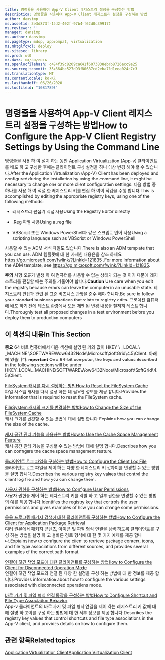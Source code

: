 ```yaml
---
title: 명령줄을 사용하여 App-V Client 레지스트리 설정을 구성하는 방법
description: 명령줄을 사용하여 App-V Client 레지스트리 설정을 구성하는 방법
author: dansimp
ms.assetid: 3e3d873f-13d2-402f-97b4-f62d0c399171
ms.reviewer: ''
manager: dansimp
ms.author: dansimp
ms.pagetype: mdop, appcompat, virtualization
ms.mktglfcycl: deploy
ms.sitesec: library
ms.prod: w10
ms.date: 08/30/2016
ms.openlocfilehash: c424f39c8209ca641f6073838ebcb8726acc9e25
ms.sourcegitcommit: 354664bc527d93f80687cd2eba70d1eea024c7c3
ms.translationtype: MT
ms.contentlocale: ko-KR
ms.lasthandoff: 06/26/2020
ms.locfileid: "10817898"
---
```

# <span data-ttu-id="55c52-103">명령줄을 사용하여 App-V Client 레지스트리 설정을 구성하는 방법</span><span class="sxs-lookup"><span data-stu-id="55c52-103">How to Configure the App-V Client Registry Settings by Using the Command Line</span></span>


<span data-ttu-id="55c52-104">명령줄을 사용 하 여 설치 하는 동안 Application Virtualization (App-v) 클라이언트를 배포 하 고 구성한 후에는 클라이언트 구성 설정을 하나 이상 변경 해야 할 수 있습니다.</span><span class="sxs-lookup"><span data-stu-id="55c52-104">After the Application Virtualization (App-V) Client has been deployed and configured during the installation by using the command line, it might be necessary to change one or more client configuration settings.</span></span> <span data-ttu-id="55c52-105">다음 방법 중 하나를 사용 하 여 적절 한 레지스트리 키를 편집 하 여이 작업을 수행 합니다.</span><span class="sxs-lookup"><span data-stu-id="55c52-105">This is accomplished by editing the appropriate registry keys, using one of the following methods:</span></span>

-   <span data-ttu-id="55c52-106">레지스트리 편집기 직접 사용</span><span class="sxs-lookup"><span data-stu-id="55c52-106">Using the Registry Editor directly</span></span>

-   <span data-ttu-id="55c52-107">.Reg 파일 사용</span><span class="sxs-lookup"><span data-stu-id="55c52-107">Using a .reg file</span></span>

-   <span data-ttu-id="55c52-108">VBScript 또는 Windows PowerShell과 같은 스크립트 언어 사용</span><span class="sxs-lookup"><span data-stu-id="55c52-108">Using a scripting language such as VBScript or Windows PowerShell</span></span>

<span data-ttu-id="55c52-109">사용할 수 있는 ADM 서식 파일도 있습니다.</span><span class="sxs-lookup"><span data-stu-id="55c52-109">There is also an ADM template that you can use.</span></span> <span data-ttu-id="55c52-110">ADM 템플릿에 대 한 자세한 내용은을 참조 하세요 <https://go.microsoft.com/fwlink/?LinkId=121835> .</span><span class="sxs-lookup"><span data-stu-id="55c52-110">For more information about the ADM template, see <https://go.microsoft.com/fwlink/?LinkId=121835>.</span></span>

<span data-ttu-id="55c52-111">**주의**  사항 오류가 발생 하 여 컴퓨터를 사용할 수 없는 상태가 되는 것 이기 때문에 레지스트리를 편집할 때는 주의를 기울여야 합니다.</span><span class="sxs-lookup"><span data-stu-id="55c52-111">**Caution** Use care when you edit the registry because errors can leave the computer in an unusable state.</span></span> <span data-ttu-id="55c52-112">레지스트리 편집과 관련 된 표준 비즈니스 관행을 준수 해야 합니다.</span><span class="sxs-lookup"><span data-stu-id="55c52-112">Be sure to follow your standard business practices that relate to registry edits.</span></span> <span data-ttu-id="55c52-113">프로덕션 컴퓨터에 배포 하기 전에 테스트 환경에서 모든 제안 된 변경 내용을 철저히 테스트 합니다.</span><span class="sxs-lookup"><span data-stu-id="55c52-113">Thoroughly test all proposed changes in a test environment before you deploy them to production computers.</span></span>

 

## <span data-ttu-id="55c52-114">이 섹션의 내용</span><span class="sxs-lookup"><span data-stu-id="55c52-114">In This Section</span></span>


<span data-ttu-id="55c52-115">**중요**  64 비트 컴퓨터에서 다음 섹션에 설명 된 키와 값이 HKEY \ _LOCAL \ _MACHINE \\SOFTWARE\\Wow6432Node\\Microsoft\\SoftGrid\\4.5\\Client. 아래에 있습니다.</span><span class="sxs-lookup"><span data-stu-id="55c52-115">**Important** On a 64-bit computer, the keys and values described in the following sections will be under HKEY\_LOCAL\_MACHINE\\SOFTWARE\\Wow6432Node\\Microsoft\\SoftGrid\\4.5\\Client.</span></span>

 

<a href="" id="how-to-reset-the-filesystem-cache"></a>[<span data-ttu-id="55c52-116">FileSystem 캐시를 다시 설정하는 방법</span><span class="sxs-lookup"><span data-stu-id="55c52-116">How to Reset the FileSystem Cache</span></span>](how-to-reset-the-filesystem-cache.md)  
<span data-ttu-id="55c52-117">파일 시스템 캐시를 다시 설정 하는 데 필요한 정보를 제공 합니다.</span><span class="sxs-lookup"><span data-stu-id="55c52-117">Provides the information that is required to reset the FileSystem cache.</span></span>

<a href="" id="how-to-change-the-size-of-the-filesystem-cache"></a>[<span data-ttu-id="55c52-118">FileSystem 캐시의 크기를 변경하는 방법</span><span class="sxs-lookup"><span data-stu-id="55c52-118">How to Change the Size of the FileSystem Cache</span></span>](how-to-change-the-size-of-the-filesystem-cache.md)  
<span data-ttu-id="55c52-119">캐시 크기를 변경할 수 있는 방법에 대해 설명 합니다.</span><span class="sxs-lookup"><span data-stu-id="55c52-119">Explains how you can change the size of the cache.</span></span>

<a href="" id="how-to-use-the-cache-space-management-feature"></a>[<span data-ttu-id="55c52-120">캐시 공간 관리 기능을 사용하는 방법</span><span class="sxs-lookup"><span data-stu-id="55c52-120">How to Use the Cache Space Management Feature</span></span>](how-to-use-the-cache-space-management-feature.md)  
<span data-ttu-id="55c52-121">캐시 공간 관리 기능을 구성할 수 있는 방법에 대해 설명 합니다.</span><span class="sxs-lookup"><span data-stu-id="55c52-121">Describes how you can configure the cache space management feature.</span></span>

<a href="" id="how-to-configure-the-client-log-file"></a>[<span data-ttu-id="55c52-122">클라이언트 로그 파일을 구성하는 방법</span><span class="sxs-lookup"><span data-stu-id="55c52-122">How to Configure the Client Log File</span></span>](how-to-configure-the-client-log-file.md)  
<span data-ttu-id="55c52-123">클라이언트 로그 파일을 제어 하는 다양 한 레지스트리 키 값과이를 변경할 수 있는 방법을 설명 합니다.</span><span class="sxs-lookup"><span data-stu-id="55c52-123">Describes the various registry key values that control the client log file and how you can change them.</span></span>

<a href="" id="how-to-configure-user-permissions"></a>[<span data-ttu-id="55c52-124">사용자 권한을 구성하는 방법</span><span class="sxs-lookup"><span data-stu-id="55c52-124">How to Configure User Permissions</span></span>](how-to-configure-user-permissions.md)  
<span data-ttu-id="55c52-125">사용자 권한을 제어 하는 레지스트리 키를 식별 하 고 일부 권한을 변경할 수 있는 방법의 예를 제공 합니다.</span><span class="sxs-lookup"><span data-stu-id="55c52-125">Identifies the registry key that controls the user permissions and gives examples of how you can change some permissions.</span></span>

<a href="" id="how-to-configure-the-client-for-application-package-retrieval"></a>[<span data-ttu-id="55c52-126">응용 프로그램 패키지 검색에 대한 클라이언트를 구성하는 방법</span><span class="sxs-lookup"><span data-stu-id="55c52-126">How to Configure the Client for Application Package Retrieval</span></span>](how-to-configure-the-client-for-application-package-retrieval.md)  
<span data-ttu-id="55c52-127">여러 원본에서 패키지 콘텐츠, 아이콘 및 파일 형식 연결을 검색 하도록 클라이언트를 구성 하는 방법을 설명 하 고 올바른 경로 형식에 대 한 몇 가지 예제를 제공 합니다.</span><span class="sxs-lookup"><span data-stu-id="55c52-127">Explains how to configure the client to retrieve package content, icons, and file type associations from different sources, and provides several examples of the correct path format.</span></span>

<a href="" id="how-to-configure-the-client-for-disconnected-operation-mode"></a>[<span data-ttu-id="55c52-128">연결이 끊긴 작업 모드에 대한 클라이언트를 구성하는 방법</span><span class="sxs-lookup"><span data-stu-id="55c52-128">How to Configure the Client for Disconnected Operation Mode</span></span>](how-to-configure-the-client-for-disconnected-operation-mode.md)  
<span data-ttu-id="55c52-129">연결이 끊긴 작업 모드와 연결 된 다양 한 설정을 구성 하는 방법에 대 한 정보를 제공 합니다.</span><span class="sxs-lookup"><span data-stu-id="55c52-129">Provides information about how to configure the various settings associated with disconnected operations mode.</span></span>

<a href="" id="how-to-configure-shortcut-and-file-type-association-behavior"></a>[<span data-ttu-id="55c52-130">바로 가기 및 파일 형식 연결 동작을 구성하는 방법</span><span class="sxs-lookup"><span data-stu-id="55c52-130">How to Configure Shortcut and File Type Association Behavior</span></span>](how-to-configure-shortcut-and-file-type-association-behavior-46-only.md)  
<span data-ttu-id="55c52-131">App-v 클라이언트의 바로 가기 및 파일 형식 연결을 제어 하는 레지스트리 키 값에 대해 설명 하 고이를 구성 하는 방법에 대 한 세부 정보를 제공 합니다.</span><span class="sxs-lookup"><span data-stu-id="55c52-131">Describes the registry key values that control shortcuts and file type associations in the App-V client, and provides details on how to configure them.</span></span>

## <span data-ttu-id="55c52-132">관련 항목</span><span class="sxs-lookup"><span data-stu-id="55c52-132">Related topics</span></span>


[<span data-ttu-id="55c52-133">Application Virtualization Client</span><span class="sxs-lookup"><span data-stu-id="55c52-133">Application Virtualization Client</span></span>](application-virtualization-client.md)

 

 





